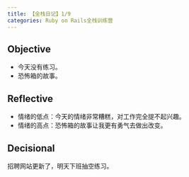 ```yaml
---
title: 【全栈日记】1/9
categories: Ruby on Rails全栈训练营
---
```


## Objective
- 今天没有练习。
- 恐怖箱的故事。

## Reflective
- 情绪的低点：今天的情绪非常糟糕，对工作完全提不起兴趣。
- 情绪的高点：恐怖箱的故事让我更有勇气去做出改变。

## Decisional
招聘网站更新了，明天下班抽空练习。
